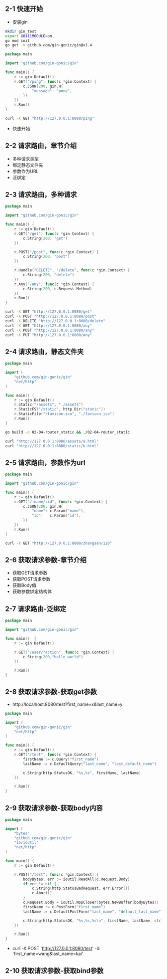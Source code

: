 ## 2-1 快速开始
- 安装gin
```bash
mkdir gin_test
export GO111MODULE=on
go mod init
go get -v github.com/gin-gonic/gin@v1.4
```
```go
package main

import "github.com/gin-gonic/gin"

func main() {
	r := gin.Default()
	r.GET("/ping", func(c *gin.Context) {
		c.JSON(200, gin.H{
			"message": "pong",
		})
	})
	r.Run()
}

```
```bash
curl -X GET "http://127.0.0.1:8080/ping"
```
- 快速开始

## 2-2 请求路由，章节介绍
- 多种请求类型
- 绑定静态文件夹
- 参数作为URL
- 泛绑定
## 2-3 请求路由，多种请求
```go
package main

import "github.com/gin-gonic/gin"

func main() {
	r := gin.Default()
	r.GET("/get", func(c *gin.Context) {
		c.String(200, "get")
	})

	r.POST("/post", func(c *gin.Context) {
		c.String(200, "post")
	})

	r.Handle("DELETE", "/delete", func(c *gin.Context) {
		c.String(200, "delete")
	})
	r.Any("/any", func(c *gin.Context) {
		c.String(200, c.Request.Method)
	})
	r.Run()
}
```
```bash
curl -X GET "http://127.0.0.1:8080/get"
curl -X POST "http://127.0.0.1:8080/post"
curl -X DELETE "http://127.0.0.1:8080/delete"
curl -X GET "http://127.0.0.1:8080/any"
curl -X POST "http://127.0.0.1:8080/any"
curl -X PUT "http://127.0.0.1:8080/any"

```
## 2-4 请求路由，静态文件夹
```go
package main

import (
	"github.com/gin-gonic/gin"
	"net/http"
)

func main() {
	r := gin.Default()
	r.Static("/assets", "./assets")
	r.StaticFS("/static", http.Dir("static"))
	r.StaticFile("/favicon.ico", "./favicon.ico")
	r.Run()
}
```
```bash
go build -o 02-04-router_static && ./02-04-router_static

curl "http://127.0.0.1:8080/assets/a.html"
curl "http://127.0.0.1:8080/static/b.html"
```
## 2-5 请求路由，参数作为url
```go
package main

import "github.com/gin-gonic/gin"

func main() {
	r := gin.Default()
	r.GET("/:name/:id", func(c *gin.Context) {
		c.JSON(200, gin.H{
			"name": c.Param("name"),
			"id":   c.Param("id"),
		})
	})
	r.Run()
}
```
```bash
curl -X GET "http://127.0.0.1:8080/zhangsan/120"
```
## 2-6 获取请求参数-章节介绍
- 获取GET请求参数
- 获取POST请求参数
- 获取Body值
- 获取参数绑定结构体

## 2-7 请求路由-泛绑定
```go
package main

import "github.com/gin-gonic/gin"

func main()  {
	r := gin.Default()

	r.GET("/user/*action", func(c *gin.Context) {
		c.String(200,"hello world")
	})

	r.Run()
}
```
## 2-8 获取请求参数-获取get参数
- http://localhost:8080/test?first_name=x&last_name=y
```go
package main

import (
	"github.com/gin-gonic/gin"
	"net/http"
)

func main() {
	r := gin.Default()
	r.GET("/test", func(c *gin.Context) {
		firstName := c.Query("first_name")
		lastName := c.DefaultQuery("last_name", "last_default_name")

		c.String(http.StatusOK, "%s,%s", firstName, lastName)
	})

	r.Run()
}

```

## 2-9 获取请求参数-获取body内容
```go
package main

import (
	"bytes"
	"github.com/gin-gonic/gin"
	"io/ioutil"
	"net/http"
)

func main() {
	r := gin.Default()

	r.POST("/test", func(c *gin.Context) {
		bodyBytes, err := ioutil.ReadAll(c.Request.Body)
		if err != nil {
			c.String(http.StatusBadRequest, err.Error())
			c.Abort()
		}
		c.Request.Body = ioutil.NopCloser(bytes.NewBuffer(bodyBytes))
		firstName := c.PostForm("first_name")
		lastName := c.DefaultPostForm("last_name", "default_last_name")

		c.String(http.StatusOK, "%s,%s,%s\n", firstName, lastName, string(bodyBytes))
	})

	r.Run()
}

```
- curl -X POST 'http://127.0.0.1:8080/test' -d 'first_name=wang&last_name=kai'

## 2-10 获取请求参数-获取bind参数
```go

```